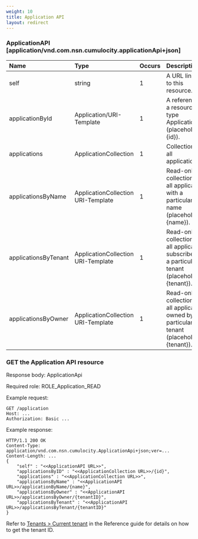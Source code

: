 ```yaml
---
weight: 10
title: Application API
layout: redirect
---
```


### ApplicationAPI [application/vnd.com.nsn.cumulocity.applicationApi+json]

<div class="table-responsive"><table>
<colgroup>
<col style="width: 20%;">
<col style="width: 20%;">
<col style="width: 10%;">
<col style="width: 60%;">
</colgroup>
<thead>
<tr>
<th align="left">Name</th>
<th align="left">Type</th>
<th align="left">Occurs</th>
<th align="left">Description</th>
</tr>
</thead>
<tbody>
<tr>
<td align="left">self</td>
<td align="left">string</td>
<td align="left">1</td>
<td align="left">A URL linking to this resource.</td>
</tr>
<tr>
<td align="left">applicationById</td>
<td align="left">Application/URI-Template</td>
<td align="left">1</td>
<td align="left">A reference to a resource of type Application (placeholder {id}).</td>
</tr>
<tr>
<td align="left">applications</td>
<td align="left">ApplicationCollection</td>
<td align="left">1</td>
<td align="left">Collection of all applications.</td>
</tr>
<tr>
<td align="left">applicationsByName</td>
<td align="left">ApplicationCollection URI-Template</td>
<td align="left">1</td>
<td align="left">Read-only collection of all applications with a particular name (placeholder {name}).</td>
</tr>
<tr>
<td align="left">applicationsByTenant</td>
<td align="left">ApplicationCollection URI-Template</td>
<td align="left">1</td>
<td align="left">Read-only collection of all&nbsp;applications subscribed by a particular tenant (placeholder {tenant}).</td>
</tr>
<tr>
<td align="left">applicationsByOwner</td>
<td align="left">ApplicationCollection URI-Template</td>
<td align="left">1</td>
<td align="left">Read-only collection of all&nbsp;applications owned by a particular tenant (placeholder {tenant}).</td>
</tr>
</tbody>
</table></div>


### GET the Application API resource

Response body: ApplicationApi

Required role: ROLE\_Application\_READ

Example request:

```http
GET /application
Host: ...
Authorization: Basic ...
```

Example response:

```http
HTTP/1.1 200 OK
Content-Type: application/vnd.com.nsn.cumulocity.ApplicationApi+json;ver=...
Content-Length: ...
{
    "self" : "<<ApplicationAPI URL>>",
    "applicationsByID" : "<<ApplicationCollection URL>>/{id}",
    "applications" : "<<ApplicationCollection URL>>",
    "applicationsByName" : "<<ApplicationAPI URL>>/applicationByName/{name}",
    "applicationsByOwner" : "<<ApplicationAPI URL>>/applicationsByOwner/{tenantID}",
    "applicationsByTenant" : "<<ApplicationAPI URL>>/applicationsByTenant/{tenantID}"
}
```

Refer to [Tenants > Current tenant](/reference/tenants#current-tenant) in the Reference guide for details on how to get the tenant ID.
